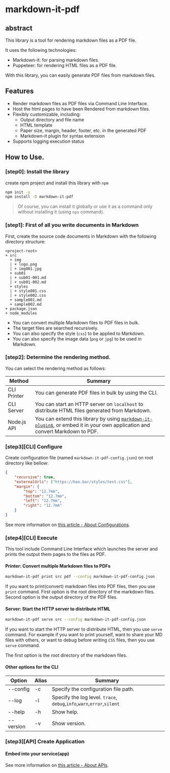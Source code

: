 # markdown-it-pdf

## abstract

This library is a tool for rendering markdown files as a PDF file. 

It uses the following technologies:

- Markdown-it: for parsing markdown files.
- Puppeteer: for rendering HTML files as a PDF file.

With this library, you can easily generate PDF files from markdown files. 

## Features

* Render markdown files as PDF files via Command Line Interface.
* Host the html pages to have been Rendered from markdown files.
* Flexibly customizable, including:
    * Output directory and file name
    * HTML template
    * Paper size, margin, header, footer, etc. in the generated PDF
    * Markdown-it plugin for syntax extension
* Supports logging execution status

## How to Use.

### **[step0]:** Install the library

create npm project and install this library with `npm`

```bash
npm init -y
npm install -D markdown-it-pdf
```

> Of course, you can install it globally or use it as a command only without installing it (using `npx` command).

### **[step1]:** First of all you write documents in Markdown

First, create the source code documents in Markdown with the following directory structure:

```text
<project-root>
+ src
  + img
  | + logo.png
  | + img001.jpg
  + sub01
  | + sub01-001.md
  | + sub01-002.md
  + styles
  | + style001.css
  | + style002.css
  + sample001.md
  + sample002.md
+ package.json
+ node_modules
```

* You can convert multiple Markdown files to PDF files in bulk.
* The target files are searched recursively.
* You can also specify the style (`css`) to be applied to Markdown.
* You can also specify the image data (`png` or `jpg`) to be used in Markdown.

### **[step2]:** Determine the rendering method.

You can select the rendering method as follows:

|Method| Summary |
|---|---|
| CLI Printer | You can generate PDF files in bulk by using the CLI. |
| CLI Server | You can start an HTTP server on `localhost` to distribute HTML files generated from Markdown. |
| Node.js API | You can extend this library by using [`markdown-it-plugin`s](https://www.npmjs.com/search?q=keywords:markdown-it-plugin), or embed it in your own application and convert Markdown to PDF. |

### **[step3][CLI]** Configure

Create configuration file (named `markdown-it-pdf-config.json`) on root directory like bellow:

```json
{
    "recursive": true,
    "externalUrls": ["https://hoo.bar/styles/test.css"],
    "margin": {
        "top": "12.7mm",
        "bottom": "12.7mm",
        "left": "12.7mm",
        "right": "12.7mm"
    }
}
```

See more information on [this article - About Configurations](docs/about_configuration.md).

### [step4][CLI] Execute

This tool include Command Line Interface which launches the server and prints the output them pages to the files as PDF.

#### Printer: Convert multiple Markdown files to PDFs

```bash
markdown-it-pdf print src pdf --config markdown-it-pdf-config.json
```

If you want to print(convert) markdown files into PDF files, then you use `print` command.
First option is the root directory of the markdown files.
Second option is the output directory of the PDF files.

#### Server: Start the HTTP server to distribute HTML

```bash
markdown-it-pdf serve src --config markdown-it-pdf-config.json
```

If you want to start the HTTP server to distribute HTML, then you use `serve` command.
For example if you want to print yourself, want to share your MD files with others, or want to debug before writing `CSS` files, then you use `serve` command.

The first option is the root directory of the markdown files.

#### Other options for the CLI

|Option| Alias | Summary |
|---|---|---|
| --config | -c | Specify the configuration file path. |
| --log | -l | Specify the log level. `trace`, `debug`,`info`,`warn`,`error`,`silent`|
| --help | -h | Show help. |
| --version | -v | Show version. |

### [step3][API] Create Application



#### Embed into your service(app)

See more information on [this article - About APIs](docs/about_apis.md).
